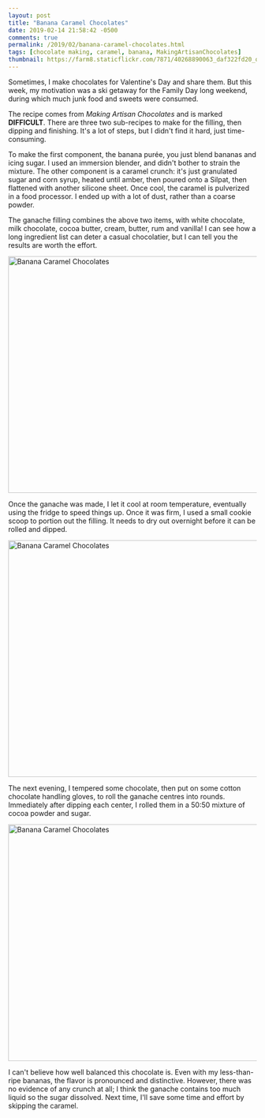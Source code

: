 ```yaml
---
layout: post
title: "Banana Caramel Chocolates"
date: 2019-02-14 21:58:42 -0500
comments: true
permalink: /2019/02/banana-caramel-chocolates.html
tags: [chocolate making, caramel, banana, MakingArtisanChocolates]
thumbnail: https://farm8.staticflickr.com/7871/40268890063_daf322fd20_q.jpg
---
```


Sometimes, I make chocolates for Valentine's Day and share them. But this 
week, my motivation was a ski getaway for the Family Day long weekend, during
which much junk food and sweets were consumed.

The recipe comes from _Making Artisan Chocolates_ and is marked **DIFFICULT**. 
There are three two sub-recipes to make for the filling, then dipping
and finishing. It's a lot of steps, but I didn't find it hard, just 
time-consuming.

To make the first component, the banana purée, you just blend bananas and 
icing sugar. I used an immersion blender, and didn't bother to strain 
the mixture. The other component is a caramel crunch: it's just granulated
sugar and corn syrup, heated until amber, then poured onto a Silpat,
then flattened with another silicone sheet. Once cool, the caramel is 
pulverized in a food processor. I ended up with a lot of dust, rather than a
coarse powder.

The ganache filling combines the above two items, with white chocolate, 
milk chocolate, cocoa butter, cream, butter, rum and vanilla! I can
see how a long ingredient list can deter a casual chocolatier, but 
I can tell you the results are worth the effort.

<a data-flickr-embed="true"  href="https://www.flickr.com/photos/gnuf/40268890623/in/dateposted/" title="Banana Caramel Chocolates"><img src="https://farm8.staticflickr.com/7884/40268890623_dac05de4a3_z.jpg" width="640" height="480" alt="Banana Caramel Chocolates"></a><script async src="//embedr.flickr.com/assets/client-code.js" charset="utf-8"></script>

Once the ganache was made, I let it cool at room temperature, eventually 
using the fridge to speed things up. Once it was firm, I used a small
cookie scoop to portion out the filling. It needs to dry out overnight
before it can be rolled and dipped.

<a data-flickr-embed="true"  href="https://www.flickr.com/photos/gnuf/40268890063/in/photostream/" title="Banana Caramel Chocolates"><img src="https://farm8.staticflickr.com/7871/40268890063_daf322fd20_z.jpg" width="640" height="480" alt="Banana Caramel Chocolates"></a><script async src="//embedr.flickr.com/assets/client-code.js" charset="utf-8"></script>

The next evening, I tempered some chocolate, then put on some cotton
chocolate handling gloves, to roll the ganache centres into rounds.
Immediately after dipping each center, I rolled them in a 50:50 
mixture of cocoa powder and sugar.

<a data-flickr-embed="true"  href="https://www.flickr.com/photos/gnuf/40268885233/in/photostream/" title="Banana Caramel Chocolates"><img src="https://farm8.staticflickr.com/7807/40268885233_ec46f2db08_z.jpg" width="640" height="480" alt="Banana Caramel Chocolates"></a><script async src="//embedr.flickr.com/assets/client-code.js" charset="utf-8"></script>

I can't believe how well balanced this chocolate is. Even with my 
less-than-ripe bananas, the flavor is pronounced and distinctive.
However, there was no evidence of any crunch at all; I think the 
ganache contains too much liquid so the sugar dissolved.
Next time, I'll save some time and effort by skipping the caramel.
